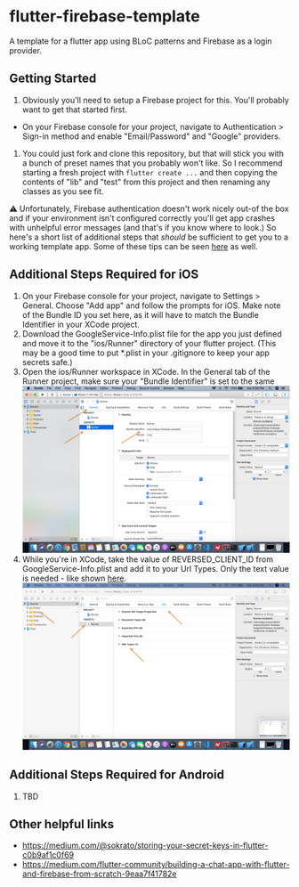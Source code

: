 # flutter-firebase-template
A template for a flutter app using BLoC patterns and Firebase as a login provider.

## Getting Started
1. Obviously you'll need to setup a Firebase project for this. You'll probably want to get that started first.
  - On your Firebase console for your project, navigate to Authentication > Sign-in method and enable "Email/Password" and "Google" providers.
1. You could just fork and clone this repository, but that will stick you with a bunch of preset names that you probably won't like. So I recommend starting a fresh project with `flutter create ...` and then copying the contents of "lib" and "test" from this project and then renaming any classes as you see fit.

:warning: Unfortunately, Firebase authentication doesn't work nicely out-of the box and if your environment isn't configured correctly you'll get app crashes with unhelpful error messages (and that's if you know where to look.) So here's a short list of additional steps that *should* be sufficient to get you to a working template app. Some of these tips can be seen [here](https://codelabs.developers.google.com/codelabs/flutter-firebase/#6) as well.

## Additional Steps Required for iOS
1. On your Firebase console for your project, navigate to Settings > General. Choose "Add app" and follow the prompts for iOS. Make note of the Bundle ID you set here, as it will have to match the Bundle Identifier in your XCode project.
1. Download the GoogleService-Info.plist file for the app you just defined and move it to the "ios/Runner" directory of your flutter project. (This may be a good time to put *.plist in your .gitignore to keep your app secrets safe.) 
1. Open the ios/Runner workspace in XCode. In the General tab of the Runner project, make sure your "Bundle Identifier" is set to the same 
![Url Types in XCode](_help/bundleid.png)
1. While you're in XCode, take the value of REVERSED_CLIENT_ID from GoogleService-Info.plist and add it to your Url Types. Only the text value is needed - like shown [here](https://developers.google.com/identity/sign-in/ios/start-integrating#add_a_url_scheme_to_your_project).
![Url Types in XCode](_help/urltypes.png)

## Additional Steps Required for Android
1. TBD

## Other helpful links
- https://medium.com/@sokrato/storing-your-secret-keys-in-flutter-c0b9af1c0f69
- https://medium.com/flutter-community/building-a-chat-app-with-flutter-and-firebase-from-scratch-9eaa7f41782e